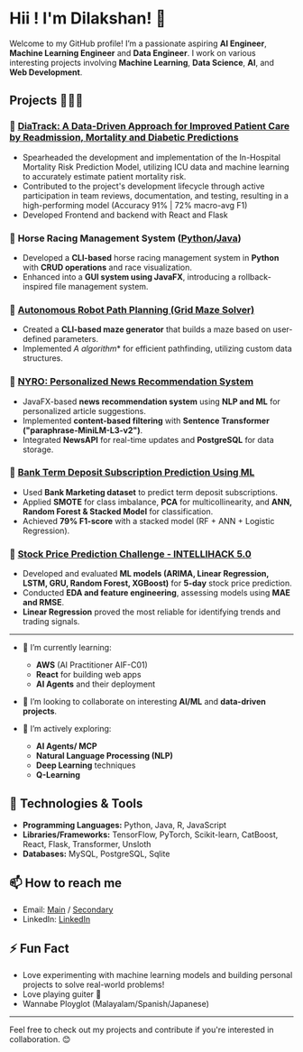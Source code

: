 # Hii ! I'm Dilakshan! 👋

Welcome to my GitHub profile! I’m a passionate aspiring **AI Engineer**, **Machine Learning Engineer** and ****Data Engineer****. I work on various interesting projects involving **Machine Learning**, **Data Science**, **AI**, and **Web Development**.

## Projects 🧑🏽‍💻

### 🔹 [**DiaTrack: A Data-Driven Approach for Improved Patient Care by Readmission, Mortality and Diabetic Predictions**](https://github.com/Chanidu-Edirisinghe/DSGP-G9)
- Spearheaded the development and implementation of the In-Hospital Mortality Risk Prediction Model, utilizing ICU data and machine learning to accurately estimate patient mortality risk.
- Contributed to the project's development lifecycle through active participation in team reviews, documentation, and testing, resulting in a high-performing model (Accuracy 91% | 72% macro-avg F1)
- Developed Frontend and backend with React and Flask

### 🔹 **Horse Racing Management System** ([Python](https://github.com/DilakshanRahul12/Horse-Management-System-Python-)/[Java](https://github.com/DilakshanRahul12/Horse-Management-System-Java))
- Developed a **CLI-based** horse racing management system in **Python** with **CRUD operations** and race visualization.
- Enhanced into a **GUI system using JavaFX**, introducing a rollback-inspired file management system.

### 🔹 [**Autonomous Robot Path Planning (Grid Maze Solver)**](https://github.com/DilakshanRahul12/Autonomous-Robot-Path-Planning)
- Created a **CLI-based maze generator** that builds a maze based on user-defined parameters.
- Implemented **A* algorithm** for efficient pathfinding, utilizing custom data structures.

### 🔹 [**NYRO: Personalized News Recommendation System**](https://github.com/DilakshanRahul12/CM2601_NYRO)
- JavaFX-based **news recommendation system** using **NLP and ML** for personalized article suggestions.
- Implemented **content-based filtering** with **Sentence Transformer ("paraphrase-MiniLM-L3-v2")**.
- Integrated **NewsAPI** for real-time updates and **PostgreSQL** for data storage.

### 🔹 [**Bank Term Deposit Subscription Prediction Using ML**](https://github.com/DilakshanRahul12/Bank-Term-Deposit-Subscription-Prediction-Using-ML)
- Used **Bank Marketing dataset** to predict term deposit subscriptions.
- Applied **SMOTE** for class imbalance, **PCA** for multicollinearity, and **ANN, Random Forest & Stacked Model** for classification.
- Achieved **79% F1-score** with a stacked model (RF + ANN + Logistic Regression).

### 🔹 [**Stock Price Prediction Challenge - INTELLIHACK 5.0**](https://github.com/SachithPathiranage/Intellihack_Pandas_and_Pythons_Task_4)
- Developed and evaluated **ML models (ARIMA, Linear Regression, LSTM, GRU, Random Forest, XGBoost)** for **5-day** stock price prediction.
- Conducted **EDA and feature engineering**, assessing models using **MAE and RMSE**.
- **Linear Regression** proved the most reliable for identifying trends and trading signals.

---
  
- 🌱 I’m currently learning:
  - **AWS** (AI Practitioner AIF-C01)
  - **React** for building web apps
  - **AI Agents** and their deployment

  
- 👯 I’m looking to collaborate on interesting **AI/ML** and **data-driven projects**.
  
- 🤖 I’m actively exploring:
  - **AI Agents/ MCP**
  - **Natural Language Processing (NLP)**
  - **Deep Learning** techniques
  - **Q-Learning**

## 🔧 Technologies & Tools
- **Programming Languages:** Python, Java, R, JavaScript
- **Libraries/Frameworks:** TensorFlow, PyTorch, Scikit-learn, CatBoost, React, Flask, Transformer, Unsloth
- **Databases:** MySQL, PostgreSQL, Sqlite

## 📫 How to reach me
- Email: [Main](dilakshansurendrabose@gmail.com) / [Secondary](dilakshan.20231421@iit.ac.lk) 
- LinkedIn: [LinkedIn](www.linkedin.com/in/dilakshan-surendrabose)

## ⚡ Fun Fact
- Love experimenting with machine learning models and building personal projects to solve real-world problems!
- Love playing guiter 🎸
- Wannabe Ployglot (Malayalam/Spanish/Japanese)
---

Feel free to check out my projects and contribute if you're interested in collaboration. 😊
